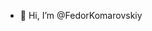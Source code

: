 - 👋 Hi, I’m @FedorKomarovskiy

<!---
FedorKomarovskiy/FedorKomarovskiy is a ✨ special ✨ repository because its `README.md` (this file) appears on your GitHub profile.
You can click the Preview link to take a look at your changes.
--->
